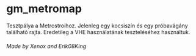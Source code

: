 # gm_metromap
Tesztpálya a Metrostroihoz.
Jelenleg egy kocsiszín és egy próbavágány található rajta.
Eredetileg a VHE használatának teszteléséhez használtuk.
###### Made by Xenox and Erik08King
